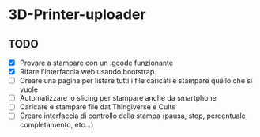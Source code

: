 # 3D-Printer-uploader
## TODO
- [x] Provare a stampare con un .gcode funzionante
- [x] Rifare l'interfaccia web usando bootstrap
- [ ] Creare una pagina per listare tutti i file caricati e stampare quello che si vuole
- [ ] Automatizzare lo slicing per stampare anche da smartphone
- [ ] Caricare e stampare file dat Thingiverse e Cults
- [ ] Creare interfaccia di controllo della stampa (pausa, stop, percentuale completamento, etc...)
